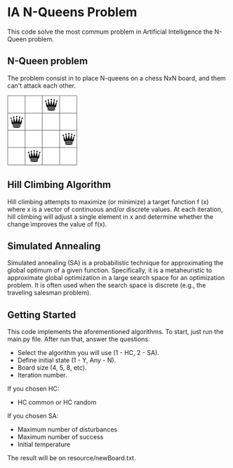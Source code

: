 # IA N-Queens Problem
This code solve the most commum problem in Artificial Intelligence the N-Queen 
problem.

## N-Queen problem
The problem consist in to place N-queens on a chess NxN board, and them can't attack
each other.

![queenboard](images/board4.png)

## Hill Climbing Algorithm
Hill climbing attempts to maximize (or minimize) a target function f (x) 
where x is a vector of continuous and/or discrete values. At each iteration, 
hill climbing will adjust a single element in x and determine whether the change 
improves the value of f(x).

## Simulated Annealing
Simulated annealing (SA) is a probabilistic technique for approximating the global
 optimum of a given function. Specifically, it is a metaheuristic to approximate 
 global optimization in a large search space for an optimization problem. It is 
 often used when the search space is discrete (e.g., the traveling salesman 
 problem). 
 
 ## Getting Started
This code implements the aforementioned algorithms. To start, just run the main.py file.
After run that, answer the questions.
- Select the algorithm  you will use (1 - HC, 2 - SA).
- Define initial state (1 - Y, Any - N).
- Board size (4, 5, 8, etc).
- Iteration number.

If you chosen HC:
- HC common or HC random

If you chosen SA:
- Maximum number of disturbances
- Maximum number of success
- Initial temperature

The result will be on resource/newBoard.txt.